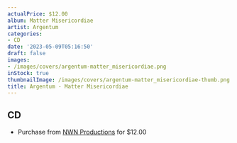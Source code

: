 ```yaml
---
actualPrice: $12.00
album: Matter Misericordiae
artist: Argentum
categories:
- CD
date: '2023-05-09T05:16:50'
draft: false
images:
- /images/covers/argentum-matter_misericordiae.png
inStock: true
thumbnailImage: /images/covers/argentum-matter_misericordiae-thumb.png
title: Argentum - Matter Misericordiae
---
```


## CD
* Purchase from [NWN Productions](http://shop.nwnprod.com/index.php?route=product/product&path=93&product_id=34157&sort=pd.name&order=ASC) for $12.00

